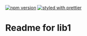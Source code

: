 [![npm version](https://badge.fury.io/js/%40armathai%2Flib1.svg)](https://badge.fury.io/js/%40armathai%2Flib1)
[![styled with prettier](https://img.shields.io/badge/styled_with-prettier-ff69b4.svg)](https://github.com/prettier/prettier)

# Readme for lib1
